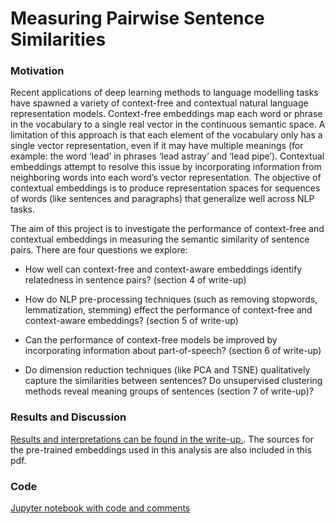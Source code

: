 # Measuring Pairwise Sentence Similarities


### Motivation
Recent applications of deep learning methods to language modelling tasks have spawned a variety of context-free and contextual natural language representation models. Context-free embeddings map each word or phrase in the vocabulary to a single real vector in the continuous semantic space. A limitation of this approach is that each element of the vocabulary only has a single vector representation, even if it may have multiple meanings (for example: the word ‘lead’ in phrases ‘lead astray’ and ‘lead pipe’). Contextual embeddings attempt to resolve this issue by incorporating information from neighboring words into each word’s vector representation. The objective of contextual embeddings is to produce representation spaces for sequences of words (like sentences and paragraphs) that generalize well across NLP tasks. 

The aim of this project is to investigate the performance of context-free and contextual embeddings in measuring the semantic similarity of sentence pairs. There are four questions we explore:

 - How well can context-free and context-aware embeddings identify relatedness in sentence pairs? (section 4 of write-up)

 - How do NLP pre-processing techniques (such as removing stopwords, lemmatization, stemming) effect the performance of context-free and context-aware embeddings? (section 5 of write-up)

 - Can the performance of context-free models be improved by incorporating information about part-of-speech? (section 6 of write-up)

 - Do dimension reduction techniques (like PCA and TSNE) qualitatively capture the similarities between sentences? Do unsupervised clustering methods reveal meaning groups of sentences (section 7 of write-up)?

### Results and Discussion
[Results and interpretations can be found in the write-up.](https://github.com/ataxali/sentence_similarity/blob/master/results_report.pdf). The sources for the pre-trained embeddings used in this analysis are also included in this pdf. 

### Code
[Jupyter notebook with code and comments](https://github.com/ataxali/sentence_similarity/blob/master/sentence_similarity_code.ipynb)
